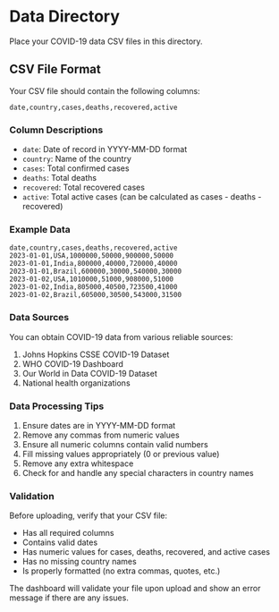 # Data Directory

Place your COVID-19 data CSV files in this directory.

## CSV File Format

Your CSV file should contain the following columns:

```csv
date,country,cases,deaths,recovered,active
```

### Column Descriptions

- `date`: Date of record in YYYY-MM-DD format
- `country`: Name of the country
- `cases`: Total confirmed cases
- `deaths`: Total deaths
- `recovered`: Total recovered cases
- `active`: Total active cases (can be calculated as cases - deaths - recovered)

### Example Data

```csv
date,country,cases,deaths,recovered,active
2023-01-01,USA,1000000,50000,900000,50000
2023-01-01,India,800000,40000,720000,40000
2023-01-01,Brazil,600000,30000,540000,30000
2023-01-02,USA,1010000,51000,908000,51000
2023-01-02,India,805000,40500,723500,41000
2023-01-02,Brazil,605000,30500,543000,31500
```

### Data Sources

You can obtain COVID-19 data from various reliable sources:

1. Johns Hopkins CSSE COVID-19 Dataset
2. WHO COVID-19 Dashboard
3. Our World in Data COVID-19 Dataset
4. National health organizations

### Data Processing Tips

1. Ensure dates are in YYYY-MM-DD format
2. Remove any commas from numeric values
3. Ensure all numeric columns contain valid numbers
4. Fill missing values appropriately (0 or previous value)
5. Remove any extra whitespace
6. Check for and handle any special characters in country names

### Validation

Before uploading, verify that your CSV file:

- Has all required columns
- Contains valid dates
- Has numeric values for cases, deaths, recovered, and active cases
- Has no missing country names
- Is properly formatted (no extra commas, quotes, etc.)

The dashboard will validate your file upon upload and show an error message if there are any issues. 
